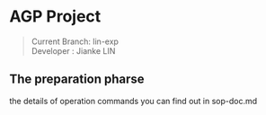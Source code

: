 # AGP Project
> Current Branch: lin-exp  
> Developer : Jianke LIN  
## The preparation pharse
the details of operation commands you can find out in sop-doc.md 
